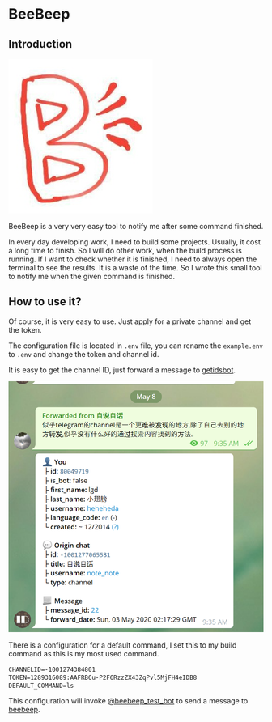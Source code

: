 # BeeBeep
## Introduction

![icon](docs/icon.jpg)

BeeBeep is a very very easy tool to notify me after some command finished.

In every day developing work, I need to build some projects. Usually, it cost a long time to finish. So I will do other work, when the build process is running. If I want to check whether it is finished, I need to always open the terminal to see the results. It is a waste of the time. So I wrote this small tool to notify me when the given command is finished.

## How to use it?
Of course, it is very easy to use. Just apply for a private channel and  get the token.

The configuration file is located in `.env` file, you can rename the `example.env` to `.env` and change the token and channel id.

It is easy to get the channel ID, just forward a message to [getidsbot](https://t.me/getidsbot).

![getid](docs/getid.png)

There is a configuration for a default command, I set this to my build command as this is my most used command.

```
CHANNELID=-1001274384801
TOKEN=1289316089:AAFRB6u-P2F6RzzZX43ZqPvl5MjFH4eIDB8
DEFAULT_COMMAND=ls
```

This configuration will invoke [@beebeep_test_bot](https://t.me/beebeep_test_bot) to send a message to [beebeep](https://t.me/beebeep_test).
